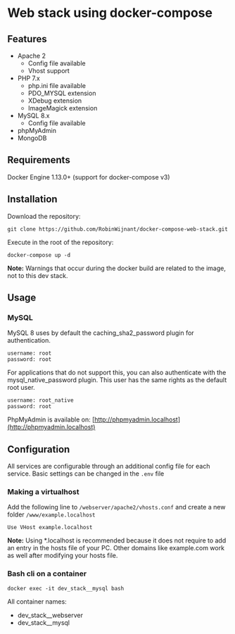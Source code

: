 # Web stack using docker-compose

## Features

* Apache 2
    * Config file available
    * Vhost support
* PHP 7.x
    * php.ini file available
    * PDO_MYSQL extension
    * XDebug extension
    * ImageMagick extension
* MySQL 8.x
    * Config file available
* phpMyAdmin
* MongoDB

## Requirements

Docker Engine 1.13.0+ (support for docker-compose v3)

## Installation

Download the repository:

```Shell
git clone https://github.com/RobinWijnant/docker-compose-web-stack.git
```

Execute in the root of the repository:

```Shell
docker-compose up -d
```

**Note:** Warnings that occur during the docker build are related to the image, not to this dev stack.

## Usage

### MySQL

MySQL 8 uses by default the caching_sha2_password plugin for authentication.

```Shell
username: root
password: root
```

For applications that do not support this, you can also authenticate with the mysql_native_password plugin. This user has the same rights as the default root user.

```Shell
username: root_native
password: root
```

PhpMyAdmin is available on: [http://phpmyadmin.localhost](http://phpmyadmin.localhost)

## Configuration

All services are configurable through an additional config file for each service. Basic settings can be changed in the `.env` file

### Making a virtualhost

Add the following line to `/webserver/apache2/vhosts.conf` and create a new folder `/www/example.localhost`

```ApacheConf
Use VHost example.localhost
```
**Note:** Using *.localhost is recommended because it does not require to add an entry in the hosts file of your PC. Other domains like example.com work as well after modifying your hosts file.

### Bash cli on a container

```Shell
docker exec -it dev_stack__mysql bash
```

All container names:

* dev_stack__webserver
* dev_stack__mysql